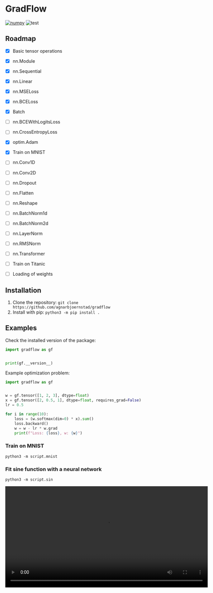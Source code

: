 # GradFlow


[![numpy](https://img.shields.io/badge/powered_by-numpy-blue)](https://github.com/numpy/numpy)
![test](https://github.com/agnarbjoernstad/gradflow/actions/workflows/test.yml/badge.svg)


## Roadmap
 - [X] Basic tensor operations
 - [X] nn.Module
 - [X] nn.Sequential
 - [X] nn.Linear
 - [X] nn.MSELoss
 - [X] nn.BCELoss
 - [X] Batch
 - [ ] nn.BCEWithLogitsLoss
 - [ ] nn.CrossEntropyLoss
 - [X] optim.Adam
 - [X] Train on MNIST
 - [ ] nn.Conv1D
 - [ ] nn.Conv2D
 - [ ] nn.Dropout
 - [ ] nn.Flatten
 - [ ] nn.Reshape
 - [ ] nn.BatchNorm1d
 - [ ] nn.BatchNorm2d
 - [ ] nn.LayerNorm
 - [ ] nn.RMSNorm
 - [ ] nn.Transformer
 - [ ] Train on Titanic
 - [ ] Loading of weights



## Installation

1. Clone the repository: ```git clone https://github.com/agnarbjoernstad/gradflow```
2. Install with pip: ```python3 -m pip install .```

## Examples

Check the installed version of the package:

```python
import gradflow as gf


print(gf.__version__)
```

Example optimization problem:
```python
import gradflow as gf


w = gf.tensor([1, 2, 3], dtype=float)
x = gf.tensor([2, 0.5, 1], dtype=float, requires_grad=False)
lr = 0.5

for i in range(10):
    loss = (w.softmax(dim=0) * x).sum()
    loss.backward()
    w = w - lr * w.grad
    print(f"Loss: {loss}, w: {w}")
```

### Train on MNIST

```python3 -m script.mnist```

### Fit sine function with a neural network
```python3 -m script.sin```

<video width=640 src='https://github.com/user-attachments/assets/a69488cc-ef97-4cc8-b09d-8c3d99aded28' />
